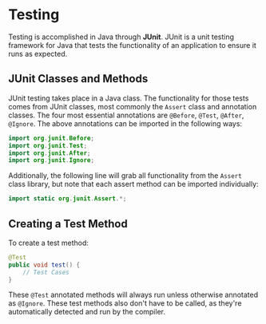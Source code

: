 # Testing

Testing is accomplished in Java through **JUnit**. JUnit is a unit testing framework for Java that tests the functionality of an application to ensure it runs as expected. 

## JUnit Classes and Methods
JUnit testing takes place in a Java class. The functionality for those tests comes from JUnit classes, most commonly the `Assert` class and annotation classes. The four most essential annotations are `@Before`, `@Test`, `@After`, `@Ignore`. The above annotations can be imported in the following ways:
```java
import org.junit.Before;
import org.junit.Test;
import org.junit.After;
import org.junit.Ignore;
```
Additionally, the following line will grab all functionality from the `Assert` class library, but note that each assert method can be imported individually:
```java
import static org.junit.Assert.*;
```

## Creating a Test Method
To create a test method:
```java
@Test
public void test() {
    // Test Cases
}
```
These `@Test` annotated methods will always run unless otherwise annotated as `@Ignore`. These test methods also don't have to be called, as they're automatically detected and run by the compiler.


